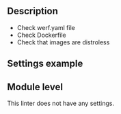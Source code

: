 ## Description

- Check werf.yaml file
- Check Dockerfile
- Check that images are distroless

## Settings example

## Module level

This linter does not have any settings. 